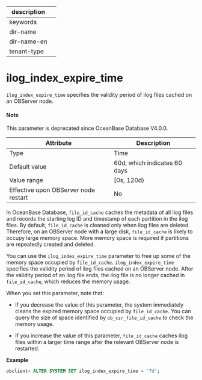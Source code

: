 |description||
|---|---|
|keywords||
|dir-name||
|dir-name-en||
|tenant-type||

ilog_index_expire_time
===========================================

`ilog_index_expire_time` specifies the validity period of ilog files cached on an OBServer node.

<main id="notice" type='explain'>
  <h4>Note</h4>
  <p>This parameter is deprecated since OceanBase Database V4.0.0. </p>
</main>



| Attribute | Description |
|------------------|-------------|
| Type | Time |
| Default value | 60d, which indicates 60 days |
| Value range | \[0s, 120d) |
| Effective upon OBServer node restart | No |




In OceanBase Database, `file_id_cache` caches the metadata of all ilog files and records the starting log ID and timestamp of each partition in the ilog files. By default, `file_id_cache` is cleaned only when ilog files are deleted. Therefore, on an OBServer node with a large disk, `file_id_cache` is likely to occupy large memory space. More memory space is required if partitions are repeatedly created and deleted.

You can use the `ilog_index_expire_time` parameter to free up some of the memory space occupied by `file_id_cache`. `ilog_index_expire_time` specifies the validity period of ilog files cached on an OBServer node. After the validity period of an ilog file ends, the ilog file is no longer cached in `file_id_cache`, which reduces the memory usage.

When you set this parameter, note that:

* If you decrease the value of this parameter, the system immediately cleans the expired memory space occupied by `file_id_cache`. You can query the size of space identified by `ob_csr_file_id_cache` to check the memory usage.



* If you increase the value of this parameter, `file_id_cache` caches ilog files within a larger time range after the relevant OBServer node is restarted.



**Example**

```sql
obclient> ALTER SYSTEM SET ilog_index_expire_time = '7d';
```



